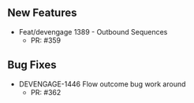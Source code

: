 ## New Features

- Feat/devengage 1389 - Outbound Sequences
   - PR: #359

## Bug Fixes

- DEVENGAGE-1446 Flow outcome bug work around
   - PR: #362

